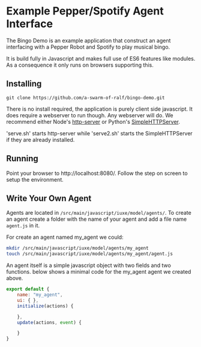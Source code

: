 # Example Pepper/Spotify Agent Interface

The Bingo Demo is an example application that construct an agent interfacing with a Pepper Robot and Spotify to play musical bingo.

It is build fully in Javascript and makes full use of ES6 features like modules. As a consequence it only runs on browsers supporting this.

## Installing

```
git clone https://github.com/a-swarm-of-ralf/bingo-demo.git
```

There is no install required, the application is purely client side javascript. It does require a webserver to run though. Any webserver will do. We recommend either Node's [http-server](https://www.npmjs.com/package/http-server) or Python's [SimpleHTTPServer](https://docs.python.org/2/library/simplehttpserver.html).

'serve.sh' starts http-server while 'serve2.sh' starts the SimpleHTTPServer if they are already installed. 

## Running

Point your browser to http://localhost:8080/. Follow the step on screen to setup the environment.


## Write Your Own Agent

Agents are located in ```/src/main/javascript/iuxe/model/agents/```. To create an agent create a folder with the name of your agent and add a file name ```agent.js``` in it.

For create an agent named my_agent we could:

```bash
mkdir /src/main/javascript/iuxe/model/agents/my_agent
touch /src/main/javascript/iuxe/model/agents/my_agent/agent.js
```

An agent itself is a simple javascript object with two fields and two functions. below shows a minimal code for the my_agent agent we created above.
```javascript
export default {
    name: "my_agent",
    ui: { },
    initialize(actions) { 

    },
    update(actions, event) {

    }
}
```

